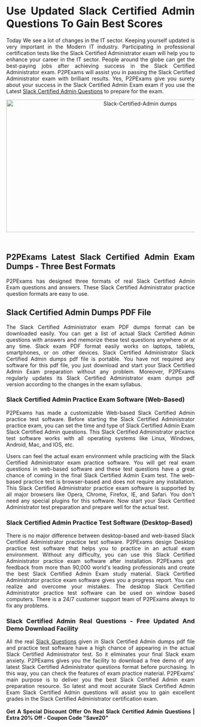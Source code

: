 <h1 style="text-align: justify;"><strong>Use Updated Slack Certified Admin Questions To Gain Best Scores</strong></h1>

<p style="text-align: justify;">Today We see a lot of changes in the IT sector. Keeping yourself updated is very important in the Modern IT industry. Participating in professional certification tests like the Slack Certified Administrator exam will help you to enhance your career in the IT sector. People around the globe can get the best-paying jobs after achieving success in the Slack Certified Administrator exam. P2PExams will assist&nbsp;you in passing the Slack Certified Administrator exam with brilliant results.&nbsp;Yes, P2PExams give you surety about your success in the Slack Certified Admin Exam&nbsp;exam if you use the Latest&nbsp;<a href="https://www.p2pexams.com/slack/pdf/slack-certified-admin">Slack Certified Admin Questions</a> to prepare for the exam.&nbsp;</p>

<p style="text-align: center;"><a href="https://www.p2pexams.com/products/slack-certified-admin"><img alt="Slack-Certified-Admin dumps " src="https://i.ibb.co/hD4gsPW/p2p1.jpg" style="width: 700px; height: 354px;" /></a></p>

<h2 style="text-align: justify;"><br />
<strong>P2PExams Latest&nbsp;Slack Certified Admin Exam Dumps - Three Best Formats</strong></h2>

<p style="text-align: justify;">P2PExams has designed three formats of real Slack Certified Admin Exam&nbsp;questions&nbsp;and answers. These Slack Certified Administrator practice question formats are easy to use.</p>

<h2 style="text-align: justify;"><strong>Slack Certified Admin Dumps PDF File</strong></h2>

<p style="text-align: justify;">The Slack Certified Administrator exam PDF dumps format can be downloaded easily. You can get a list of actual Slack Certified Admin questions with answers and memorize these test questions anywhere or at any time. Slack exam PDF format easily works on&nbsp;laptops, tablets, smartphones, or on&nbsp;other devices. Slack Certified Administrator&nbsp;Slack Certified Admin dumps pdf file is portable. You have not required any software for this pdf file, you just download and&nbsp;start&nbsp;your Slack Certified Admin Exam preparation&nbsp;without any problem.&nbsp;Moreover, P2PExams regularly updates its Slack Certified Administrator exam dumps pdf version&nbsp;according to the changes in the exam syllabus.</p>

<h3 style="text-align: justify;"><strong>Slack Certified Admin Practice Exam Software (Web-Based)</strong></h3>

<p style="text-align: justify;">P2PExams has made a customizable Web-based Slack Certified Admin practice test software. Before starting&nbsp;the Slack Certified Administrator practice exam, you can set the time and type of Slack Certified Admin Exam Slack Certified Admin questions. This Slack Certified Administrator practice test software&nbsp;works with all operating systems like Linux, Windows, Android, Mac, and&nbsp;IOS, etc.</p>

<p style="text-align: justify;">Users can feel the actual exam environment while practicing with the Slack Certified Administrator exam practice software. You will get real exam questions in web-based software and these test questions have a great chance of coming in the final Slack Certified Admin Exam test. The web-based practice test is browser-based and does not require any installation. This Slack Certified Administrator practice exam software is supported by all major browsers like Opera, Chrome, Firefox, IE, and Safari. You don&#39;t need any special plugins for&nbsp;this software. Now start your Slack Certified Administrator test preparation and prepare well for the actual test.</p>

<h3 style="text-align: justify;"><strong>Slack Certified Admin Practice Test Software (Desktop-Based)</strong></h3>

<p style="text-align: justify;">There is no major difference between desktop-based and web-based Slack Certified Administrator practice test software. P2PExams design Desktop practice test software that helps you to practice in an actual exam environment. Without any difficulty, you can use this Slack Certified Administrator practice exam software after installation. P2PExams got feedback from more than 90,000 world&#39;s leading professionals and create the best Slack Certified Admin Exam study&nbsp;material.&nbsp;Slack Certified Administrator practice exam software gives you a progress report. You can realize and overcome your mistakes. The desktop Slack Certified Administrator&nbsp;practice test software can be used on window&nbsp;based computers. There is a 24/7 customer support team of P2PExams always to fix any problems.</p>

<h3 style="text-align: justify;"><strong>Slack Certified Admin Real Questions - Free Updated And Demo Download Facility</strong></h3>

<p style="text-align: justify;">All the real <a href="https://www.p2pexams.com/slack">Slack&nbsp;Questions</a> given in Slack Certified Admin dumps pdf file and practice test software have a high chance of appearing in the actual Slack Certified Administrator test. So it eliminates your final Slack exam anxiety. P2PExams gives you the facility to download a free demo of any latest&nbsp;Slack Certified Administrator questions format before purchasing. In this way, you can check the features of exam practice material. P2PExams&#39; main purpose is to deliver you the best Slack Certified Admin exam preparation resource.&nbsp;So latest and most accurate Slack Certified Admin Exam Slack Certified Admin questions will assist you to gain excellent grades in the Slack Certified Administrator certification exam.<br />
<br />
<strong>Get A Special Discount Offer On Real Slack Certified Admin Questions | Extra 20% Off - Coupon Code &quot;Save20&quot;</strong></p>
